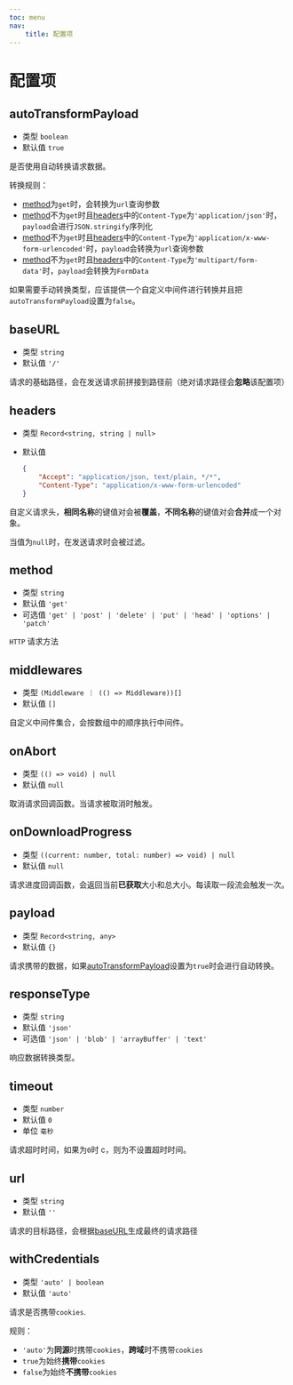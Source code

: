 ```yaml
---
toc: menu
nav:
    title: 配置项
---
```


# 配置项

## autoTransformPayload

-   类型 `boolean`
-   默认值 `true`

是否使用自动转换请求数据。

转换规则：

-   [method](#method)为`get`时，会转换为`url`查询参数
-   [method](#method)不为`get`时且[headers](#headers)中的`Content-Type`为`'application/json'`时，`payload`会进行`JSON.stringify`序列化
-   [method](#method)不为`get`时且[headers](#headers)中的`Content-Type`为`'application/x-www-form-urlencoded'`时，`payload`会转换为`url`查询参数
-   [method](#method)不为`get`时且[headers](#headers)中的`Content-Type`为`'multipart/form-data'`时，`payload`会转换为`FormData`

如果需要手动转换类型，应该提供一个自定义中间件进行转换并且把`autoTransformPayload`设置为`false`。

## baseURL

-   类型 `string`
-   默认值 `'/'`

请求的基础路径，会在发送请求前拼接到路径前（绝对请求路径会**忽略**该配置项）

## headers

-   类型 `Record<string, string | null>`
-   默认值

    ```json
    {
        "Accept": "application/json, text/plain, */*",
        "Content-Type": "application/x-www-form-urlencoded"
    }
    ```

自定义请求头，**相同名称**的键值对会被**覆盖**，**不同名称**的键值对会**合并**成一个对象。

当值为`null`时，在发送请求时会被过滤。

## method

-   类型 `string`
-   默认值 `'get'`
-   可选值 `'get' | 'post' | 'delete' | 'put' | 'head' | 'options' | 'patch'`

`HTTP` 请求方法

## middlewares

-   类型 `(Middleware ｜ (() => Middleware))[]`
-   默认值 `[]`

自定义中间件集合，会按数组中的顺序执行中间件。

## onAbort

-   类型 `(() => void) | null`
-   默认值 `null`

取消请求回调函数。当请求被取消时触发。

## onDownloadProgress

-   类型 `((current: number, total: number) => void) | null`
-   默认值 `null`

请求进度回调函数，会返回当前**已获取**大小和总大小。每读取一段流会触发一次。

## payload

-   类型 `Record<string, any>`
-   默认值 `{}`

请求携带的数据，如果[autoTransformPayload](#autotransformpayload)设置为`true`时会进行自动转换。

## responseType

-   类型 `string`
-   默认值 `'json'`
-   可选值 `'json' | 'blob' | 'arrayBuffer' | 'text'`

响应数据转换类型。

## timeout

-   类型 `number`
-   默认值 `0`
-   单位 `毫秒`

请求超时时间，如果为`0`时 c，则为不设置超时时间。

## url

-   类型 `string`
-   默认值 `''`

请求的目标路径，会根据[baseURL](#baseurl)生成最终的请求路径

## withCredentials

-   类型 `'auto' | boolean`
-   默认值 `'auto'`

请求是否携带`cookies`.

规则：

-   `'auto'`为**同源**时携带`cookies`，**跨域**时不携带`cookies`
-   `true`为始终**携带**`cookies`
-   `false`为始终**不携带**`cookies`

